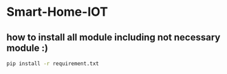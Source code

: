 # Smart-Home-IOT

## how to install all module including not necessary module :)
```cmd
pip install -r requirement.txt
```